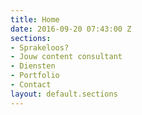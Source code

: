 ```yaml
---
title: Home
date: 2016-09-20 07:43:00 Z
sections:
- Sprakeloos?
- Jouw content consultant
- Diensten
- Portfolio
- Contact
layout: default.sections
---
```


